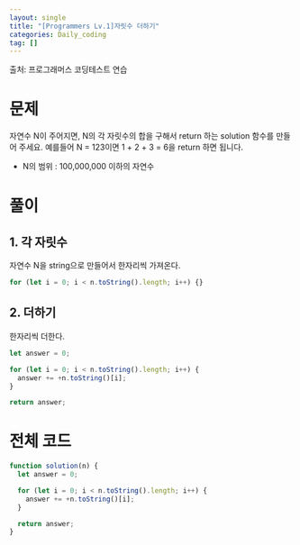```yaml
---
layout: single
title: "[Programmers Lv.1]자릿수 더하기"
categories: Daily_coding
tag: []
---
```


출처: 프로그래머스 코딩테스트 연습

# 문제

자연수 N이 주어지면, N의 각 자릿수의 합을 구해서 return 하는 solution 함수를 만들어 주세요.
예를들어 N = 123이면 1 + 2 + 3 = 6을 return 하면 됩니다.

- N의 범위 : 100,000,000 이하의 자연수

# 풀이

## 1. 각 자릿수

자연수 N을 string으로 만들어서 한자리씩 가져온다.

```javascript
for (let i = 0; i < n.toString().length; i++) {}
```

## 2. 더하기

한자리씩 더한다.

```javascript
let answer = 0;

for (let i = 0; i < n.toString().length; i++) {
  answer += +n.toString()[i];
}

return answer;
```

# 전체 코드

```javascript
function solution(n) {
  let answer = 0;

  for (let i = 0; i < n.toString().length; i++) {
    answer += +n.toString()[i];
  }

  return answer;
}
```
